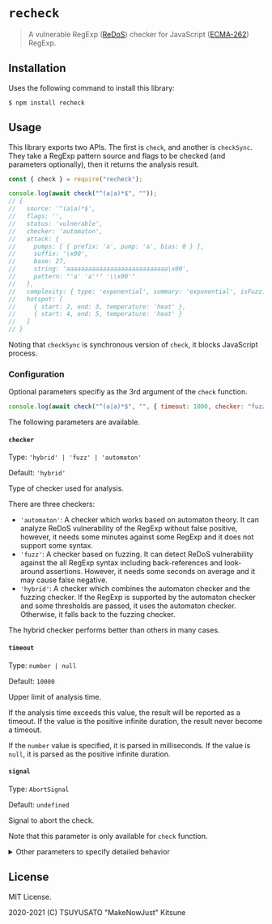 # `recheck`

> A vulnerable RegExp ([ReDoS][]) checker for JavaScript ([ECMA-262][]) RegExp.

[redos]: https://en.wikipedia.org/wiki/ReDoS
[ecma-262]: https://www.ecma-international.org/ecma-262/11.0/index.html#title

## Installation

Uses the following command to install this library:

```console
$ npm install recheck
```

## Usage

This library exports two APIs. The first is `check`, and another is `checkSync`.
They take a RegExp pattern source and flags to be checked (and parameters optionally),
then it returns the analysis result.

```javascript
const { check } = require("recheck");

console.log(await check("^(a|a)*$", ""));
// {
//   source: '^(a|a)*$',
//   flags: '',
//   status: 'vulnerable',
//   checker: 'automaton',
//   attack: {
//     pumps: [ { prefix: 'a', pump: 'a', bias: 0 } ],
//     suffix: '\x00',
//     base: 27,
//     string: 'aaaaaaaaaaaaaaaaaaaaaaaaaaaa\x00',
//     pattern: "'a' 'a'²⁷ '\\x00'"
//   },
//   complexity: { type: 'exponential', summary: 'exponential', isFuzz: false },
//   hotspot: [
//     { start: 2, end: 3, temperature: 'heat' },
//     { start: 4, end: 5, temperature: 'heat' }
//   ]
// }
```

Noting that `checkSync` is synchronous version of `check`, it blocks JavaScript process.

### Configuration

Optional parameters specifiy as the 3rd argument of the `check` function.

```javascript
console.log(await check("^(a|a)*$", "", { timeout: 1000, checker: "fuzz" }));
```

The following parameters are available.

#### `checker`

Type: `'hybrid' | 'fuzz' | 'automaton'`

Default: `'hybrid'`

Type of checker used for analysis.

There are three checkers:

- `'automaton'`: A checker which works based on automaton theory.
  It can analyze ReDoS vulnerability of the RegExp without false positive,
  however, it needs some minutes against some RegExp and it does not support some syntax.
- `'fuzz'`: A checker based on fuzzing.
  It can detect ReDoS vulnerability against the all RegExp syntax including back-references
  and look-around assertions. However, it needs some seconds on average and it may cause false
  negative.
- `'hybrid'`: A checker which combines the automaton checker and the fuzzing checker.
  If the RegExp is supported by the automaton checker and some thresholds are passed,
  it uses the automaton checker. Otherwise, it falls back to the fuzzing checker.

The hybrid checker performs better than others in many cases.

#### `timeout`

Type: `number | null`

Default: `10000`

Upper limit of analysis time.

If the analysis time exceeds this value, the result will be reported as a timeout.
If the value is the positive infinite duration, the result never become a timeout.

If the `number` value is specified, it is parsed in milliseconds.
If the value is `null`, it is parsed as the positive infinite duration.

#### `signal`

Type: `AbortSignal`

Default: `undefined`

Signal to abort the check.

Note that this parameter is only available for `check` function.

<details>

<summary>Other parameters to specify detailed behavior</summary>

And, there are other parameters to specify detailed behavior.
They are set to perform better as the default, so it is rare to specify them
and it needs to know the checkers in depth to set the correct value.

#### `maxAttackStringSize`

Type: `number`

Default: `400000`

Maximum length of an attack string.

#### `attackLimit`

Type: `number`

Default: `100000000`

Upper limit on the number of characters read by the VM during attack string construction.

#### `randomSeed`

Type: `number`

Default: `0`

Seed value for PRNG used by fuzzing.

#### `maxIteration`

Type: `number`

Default: `30`

Maximum number of iterations of genetic algorithm.

#### `seedingLimit`

Type: `number`

Default: `1000`

Upper limit on the number of characters read by the VM during seeding.

#### `seedingTimeout`

Type: `number | null`

Default: `100`

Upper limit of VM execution time during seeding.

If the `number` value is specified, it is parsed in milliseconds.
If the value is `null`, it is parsed as the positive infinite duration.

#### `maxInitialGenerationSize`

Type: `number`

Default: `50`

Maximum population at the initial generation.

#### `incubationLimit`

Type: `number`

Default: `100000`

Upper limit on the number of characters read by the VM during incubation.

#### `incubationTimeout`

Type: `number | null`

Default: `250`

Upper limit of VM execution time during incubation.

If the `number` value is specified, it is parsed in milliseconds.
If the value is `null`, it is parsed as the positive infinite duration.

#### `maxGeneStringSize`

Type: `number`

Default: `4000`

Maximum length of an attack string on genetic algorithm iterations.

#### `maxGenerationSize`

Type: `number`

Default: `100`

Maximum population at a single generation.

#### `crossoverSize`

Type: `number`

Default: `25`

Number of crossovers in a single generation.

#### `mutationSize`

Type: `number`

Default: `50`

Number of mutations in a single generation.

#### `attackTimeout`

Type: `number | null`

Default: `1000`

The upper limit of the VM execution time when constructing a attack string.

If the execution time exceeds this value, the result will be reported as a vulnerable.

If the `number` value is specified, it is parsed in milliseconds.
If the value is `null`, it is parsed as the positive infinite duration.

#### `maxDegree`

Type: `number`

Default: `4`

Maximum degree for constructing attack string.

#### `heatRatio`

Type: `number`

Default: `0.001`

Ratio of the number of characters read to the maximum number to be considered a hotspot.

#### `usesAcceleration`

Type: `boolean`

Default: `true`

Whether to use acceleration for VM execution.

#### `maxRepeatCount`

Type: `number`

Default: `20`

Maximum number of sum of repeat counts.

If this value is exceeded, it switches to use the fuzzing checker.

#### `maxNFASize`

Type: `number`

Default: `40000`

Maximum transition size of NFA to use the automaton checker.

If transition size of NFA (and also DFA because it is larger in general) exceeds this value,
it switches to use the fuzzing checker.

#### `maxPatternSize`

Type: `number`

Default: `1500`

Maximum pattern size to use the automaton checker.

If this value is exceeded, it switches to use the fuzzing checker.

</details>

## License

MIT License.

2020-2021 (C) TSUYUSATO "MakeNowJust" Kitsune
